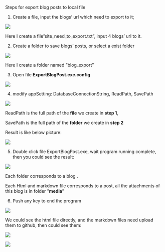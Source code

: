 Steps for export blog posts to local file

1.  Create a file, input the blogs’ url which need to export to it;

![](/media/image1.png)

Here I create a file”site\_need\_to\_export.txt”, input 4 blogs’ url to
it.

2.  Create a folder to save blogs’ posts, or select a exist folder

![](/media/image2.png)

Here I create a folder named ”blog\_export”

3.  Open file **ExportBlogPost.exe.config**

![](/media/image3.png)

4.  modify appSetting: DatabaseConnectionString, ReadPath, SavePath

![](/media/image4.png)

ReadPath is the full path of the **file** we create in **step 1**,

SavePath is the full path of the **folder** we create in **step 2**

Result is like below picture:

![](/media/image5.png)

5.  Double click file ExportBlogPost.exe, wait program running complete,
    then you could see the result:

![](/media/image6.png)

Each folder corresponds to a blog .

Each Html and markdown file corresponds to a post, all the attachments
of this blog is in folder ”**media**”

6.  Push any key to end the program

![](/media/image7.png)

We could see the html file directly, and the markdown files need upload
them to github, then could see them:

![](/media/image8.png)

![](/media/image9.png)
